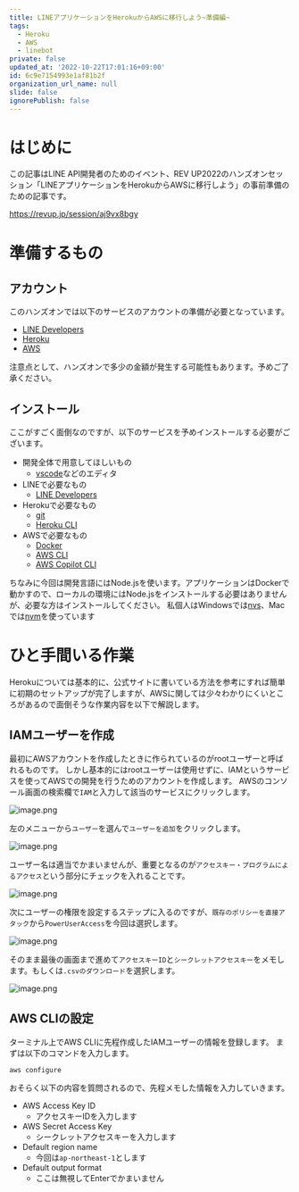 ```yaml
---
title: LINEアプリケーションをHerokuからAWSに移行しよう~準備編~
tags:
  - Heroku
  - AWS
  - linebot
private: false
updated_at: '2022-10-22T17:01:16+09:00'
id: 6c9e7154993e1af81b2f
organization_url_name: null
slide: false
ignorePublish: false
---
```

# はじめに

この記事はLINE API開発者のためのイベント、REV UP2022のハンズオンセッション「LINEアプリケーションをHerokuからAWSに移行しよう」の事前準備のための記事です。

https://revup.jp/session/aj9vx8bgy

# 準備するもの

## アカウント

このハンズオンでは以下のサービスのアカウントの準備が必要となっています。

- [LINE Developers](https://developers.line.biz)
- [Heroku](https://dashboard.heroku.com)
- [AWS](https://aws.amazon.com)

注意点として、ハンズオンで多少の金額が発生する可能性もあります。予めご了承ください。

## インストール

ここがすごく面倒なのですが、以下のサービスを予めインストールする必要がございます。

- 開発全体で用意してほしいもの
    - [vscode](https://azure.microsoft.com/ja-jp/products/visual-studio-code/)などのエディタ
- LINEで必要なもの
    - [LINE Developers](https://developers.line.biz/) 
- Herokuで必要なもの
    - [git](https://git-scm.com/download)
    - [Heroku CLI](https://devcenter.heroku.com/ja/articles/heroku-cli#install-the-heroku-cli)
- AWSで必要なもの
    - [Docker](https://docs.docker.com/engine/install)
    - [AWS CLI](https://aws.amazon.com/jp/cli)
    - [AWS Copilot CLI](https://aws.github.io/copilot-cli/ja)

ちなみに今回は開発言語にはNode.jsを使います。アプリケーションはDockerで動かすので、ローカルの環境にはNode.jsをインストールする必要はありませんが、必要な方はインストールしてください。
私個人はWindowsでは[nvs](https://github.com/jasongin/nvs)、Macでは[nvm](https://github.com/nvm-sh/nvm)を使っています

# ひと手間いる作業

Herokuについては基本的に、公式サイトに書いている方法を参考にすれば簡単に初期のセットアップが完了しますが、AWSに関しては少々わかりにくいところがあるので面倒そうな作業内容を以下で解説します。

## IAMユーザーを作成

最初にAWSアカウントを作成したときに作られているのがrootユーザーと呼ばれるものです。
しかし基本的にはrootユーザーは使用せずに、IAMというサービスを使ってAWSでの開発を行うためのアカウントを作成します。
AWSのコンソール画面の検索欄で`IAM`と入力して該当のサービスにクリックします。

![image.png](https://qiita-image-store.s3.ap-northeast-1.amazonaws.com/0/209689/d55b6fa2-2119-d133-6584-b1f96bc8fd23.png)

左のメニューから`ユーザー`を選んで`ユーザーを追加`をクリックします。

![image.png](https://qiita-image-store.s3.ap-northeast-1.amazonaws.com/0/209689/d585a77e-ac68-e59e-ed8d-e531a98c1dce.png)


ユーザー名は適当でかまいませんが、重要となるのが`アクセスキー・プログラムによるアクセス`という部分にチェックを入れることです。

![image.png](https://qiita-image-store.s3.ap-northeast-1.amazonaws.com/0/209689/8dfce4dd-e53e-e905-1e41-596ccd1f6e0c.png)

次にユーザーの権限を設定するステップに入るのですが、`既存のポリシーを直接アタック`から`PowerUserAccess`を今回は選択します。

![image.png](https://qiita-image-store.s3.ap-northeast-1.amazonaws.com/0/209689/85bc92cb-7867-02af-a94d-7e94c807d74c.png)

そのまま最後の画面まで進めて`アクセスキーID`と`シークレットアクセスキー`をメモします。もしくは`.csvのダウンロード`を選択します。

![image.png](https://qiita-image-store.s3.ap-northeast-1.amazonaws.com/0/209689/d0aa2ec8-f7ea-35b5-6985-f73eace033c7.png)

## AWS CLIの設定

ターミナル上でAWS CLIに先程作成したIAMユーザーの情報を登録します。
まずは以下のコマンドを入力します。

```
aws configure
```

おそらく以下の内容を質問されるので、先程メモした情報を入力していきます。

- AWS Access Key ID
    - アクセスキーIDを入力します
- AWS Secret Access Key
    - シークレットアクセスキーを入力します
- Default region name
    - 今回は`ap-northeast-1`とします
- Default output format
    - ここは無視してEnterでかまいません
 

